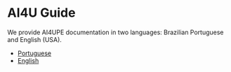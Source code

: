 # AI4U Guide

We provide AI4UPE documentation in two languages: Brazilian Portuguese and English (USA).

* [Portuguese](/ai4upe/doc/PTBR)
* [English](/ai4upe/doc/ENG)
